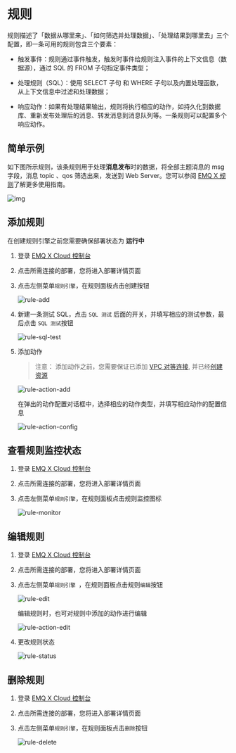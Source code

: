 # 规则

规则描述了「数据从哪里来」、「如何筛选并处理数据」、「处理结果到哪里去」三个配置，即一条可用的规则包含三个要素：

- 触发事件：规则通过事件触发，触发时事件给规则注入事件的上下文信息（数据源），通过 SQL 的 FROM 子句指定事件类型；

- 处理规则（SQL）：使用 SELECT 子句 和 WHERE 子句以及内置处理函数， 从上下文信息中过滤和处理数据；

- 响应动作：如果有处理结果输出，规则将执行相应的动作，如持久化到数据库、重新发布处理后的消息、转发消息到消息队列等。一条规则可以配置多个响应动作。



## 简单示例

如下图所示规则，该条规则用于处理**消息发布**时的数据，将全部主题消息的 msg 字段，消息 topic 、qos 筛选出来，发送到 Web Server。您可以参阅 [EMQ X 规则](https://docs.emqx.cn/cn/broker/latest/rule/rule-engine.html)了解更多使用指南。

![img](./_assets/rule_engine_detail.png)



## 添加规则

在创建规则引擎之前您需要确保部署状态为 **运行中**

1. 登录 [EMQ X Cloud 控制台](https://cloud.emqx.cn/console/)

2. 点击所需连接的部署，您将进入部署详情页面

3. 点击左侧菜单`规则引擎`，在规则面板点击创建按钮

   ![rule-add](./_assets/rule-add.png)

5. 新建一条测试 SQL，点击 `SQL 测试` 后面的开关，并填写相应的测试参数，最后点击 `SQL 测试`按钮

   ![rule-sql-test](./_assets/rule-sql-test.png)

6. 添加动作

   > 注意： 添加动作之前，您需要保证已添加 [VPC 对等连接](../vpc_peering.md), 并已经[创建资源](resource.md)

   ![rule-action-add](./_assets/rule-action-add.png)

   在弹出的动作配置对话框中，选择相应的动作类型，并填写相应动作的配置信息

   ![rule-action-config](./_assets/rule-action-config.png)

## 查看规则监控状态

1. 登录 [EMQ X Cloud 控制台](https://cloud.emqx.cn/console/)

2. 点击所需连接的部署，您将进入部署详情页面

3. 点击左侧菜单`规则引擎`，在规则面板点击规则监控图标

   ![rule-monitor](./_assets/rule-monitor.png)



## 编辑规则

1. 登录 [EMQ X Cloud 控制台](https://cloud.emqx.cn/console/)

2. 点击所需连接的部署，您将进入部署详情页面

3. 点击左侧菜单`规则引擎 `，在规则面板点击规则`编辑`按钮

   ![rule-edit](./_assets/rule-edit.png)

   编辑规则时，也可对规则中添加的动作进行编辑

   ![rule-action-edit](./_assets/rule-action-edit.png)

5. 更改规则状态

   ![rule-status](./_assets/rule-status.png)



## 删除规则

1. 登录 [EMQ X Cloud 控制台](https://cloud.emqx.cn/console/)

2. 点击所需连接的部署，您将进入部署详情页面

3. 点击左侧菜单`规则引擎`，在规则面板点击`删除`按钮

   ![rule-delete](./_assets/rule-delete.png)
